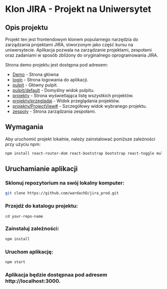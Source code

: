 # Klon JIRA - Projekt na Uniwersytet

## Opis projektu

Projekt ten jest frontendowym klonem popularnego narzędzia do zarządzania projektami JIRA, stworzonym jako część kursu na uniwersytecie. Aplikacja pozwala na zarządzanie projektami, zespołami oraz zadaniami w sposób zbliżony do oryginalnego oprogramowania JIRA. 

Strona demo projektu jest dostępna pod adresem: 
- [Demo](https://jira-prod.vercel.app/) - Strona główna
- [login](https://jira-prod.vercel.app/login) - Strona logowania do aplikacji.
- [pulpit](https://jira-prod.vercel.app/pulpit) - Główny pulpit.
- [pulpit/default](https://jira-prod.vercel.app/pulpit/default/) - Domyślny widok pulpitu.
- [projekty](https://jira-prod.vercel.app/projekty) - Strona wyświetlająca listę wszystkich projektów.
- [projekty/przegladaj](https://jira-prod.vercel.app/projekty/przegladaj) - Widok przeglądania projektów.
- [projekty/ProjectView#](https://jira-prod.vercel.app/projekty/ProjectView#) - Szczegółowy widok wybranego projektu.
- [zespoly](https://jira-prod.vercel.app/zespoly) - Strona zarządzania zespołami.


## Wymagania

Aby uruchomić projekt lokalnie, należy zainstalować poniższe zależności przy użyciu npm:

```bash
npm install react-router-dom react-bootstrap bootstrap react-toggle multiselect-react-dropdown @mui/x-data-grid @mui/material @emotion/react @emotion/styled react-bootstrap-icons --save
```

## Uruchamianie aplikacji

### Sklonuj repozytorium na swój lokalny komputer:

```bash
git clone https://github.com/wardachD/jira_prod.git
```

### Przejdź do katalogu projektu:

```bashx
cd your-repo-name
```

### Zainstaluj zależności:

```bash
npm install
```

### Uruchom aplikację:

```bash
npm start
```

### Aplikacja będzie dostępnaa pod adresem http://localhost:3000.


